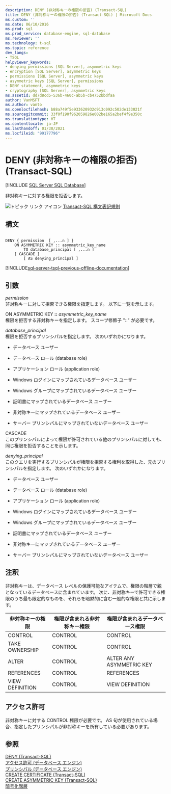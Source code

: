 ```yaml
---
description: DENY (非対称キーの権限の拒否) (Transact-SQL)
title: DENY (非対称キーの権限の拒否) (Transact-SQL) | Microsoft Docs
ms.custom: ''
ms.date: 06/10/2016
ms.prod: sql
ms.prod_service: database-engine, sql-database
ms.reviewer: ''
ms.technology: t-sql
ms.topic: reference
dev_langs:
- TSQL
helpviewer_keywords:
- denying permissions [SQL Server], asymmetric keys
- encryption [SQL Server], asymmetric keys
- permissions [SQL Server], asymmetric keys
- asymmetric keys [SQL Server], permissions
- DENY statement, asymmetric keys
- cryptography [SQL Server], asymmetric keys
ms.assetid: dd7d8cd5-536b-460c-ab5b-cb4752bbdfaa
author: VanMSFT
ms.author: vanto
ms.openlocfilehash: b88a749f5e933620932d913c092c502de133021f
ms.sourcegitcommit: 33f0f190f962059826e002be165a2bef4f9e350c
ms.translationtype: HT
ms.contentlocale: ja-JP
ms.lasthandoff: 01/30/2021
ms.locfileid: "99177796"
---
```

# <a name="deny-asymmetric-key-permissions-transact-sql"></a>DENY (非対称キーの権限の拒否) (Transact-SQL)
[!INCLUDE [SQL Server SQL Database](../../includes/applies-to-version/sql-asdb.md)]

  非対称キーに対する権限を拒否します。  
   
  
 ![トピック リンク アイコン](../../database-engine/configure-windows/media/topic-link.gif "トピック リンク アイコン") [Transact-SQL 構文表記規則](../../t-sql/language-elements/transact-sql-syntax-conventions-transact-sql.md)  
  
## <a name="syntax"></a>構文  
  
```syntaxsql
  
DENY { permission  [ ,...n ] }   
    ON ASYMMETRIC KEY :: asymmetric_key_name   
        TO database_principal [ ,...n ]  
    [ CASCADE ]  
        [ AS denying_principal ]  
```  
  
[!INCLUDE[sql-server-tsql-previous-offline-documentation](../../includes/sql-server-tsql-previous-offline-documentation.md)]

## <a name="arguments"></a>引数
 *permission*  
 非対称キーに対して拒否できる権限を指定します。 以下に一覧を示します。  
  
 ON ASYMMETRIC KEY **::** _asymmetric_key_name_  
 権限を拒否する非対称キーを指定します。 スコープ修飾子 "::" が必要です。  
  
 *database_principal*  
 権限を拒否するプリンシパルを指定します。 次のいずれかになります。  
  
-   データベース ユーザー  
  
-   データベース ロール (database role)  
  
-   アプリケーション ロール (application role)  
  
-   Windows ログインにマップされているデータベース ユーザー  
  
-   Windows グループにマップされているデータベース ユーザー  
  
-   証明書にマップされているデータベース ユーザー  
  
-   非対称キーにマップされているデータベース ユーザー  
  
-   サーバー プリンシパルにマップされていないデータベース ユーザー  
  
 CASCADE  
 このプリンシパルによって権限が許可されている他のプリンシパルに対しても、同じ権限を拒否することを示します。  
  
 *denying_principal*  
 このクエリを実行するプリンシパルが権限を拒否する権利を取得した、元のプリンシパルを指定します。 次のいずれかになります。  
  
-   データベース ユーザー  
  
-   データベース ロール (database role)  
  
-   アプリケーション ロール (application role)  
  
-   Windows ログインにマップされているデータベース ユーザー  
  
-   Windows グループにマップされているデータベース ユーザー  
  
-   証明書にマップされているデータベース ユーザー  
  
-   非対称キーにマップされているデータベース ユーザー  
  
-   サーバー プリンシパルにマップされていないデータベース ユーザー  
  
## <a name="remarks"></a>注釈  
 非対称キーは、データベース レベルの保護可能なアイテムで、権限の階層で親となっているデータベースに含まれています。 次に、非対称キーで許可できる権限のうち最も限定的なものを、それらを暗黙的に含む一般的な権限と共に示します。  
  
|非対称キーの権限|権限が含まれる非対称キー権限|権限が含まれるデータベース権限|  
|-------------------------------|------------------------------------------|------------------------------------|  
|CONTROL|CONTROL|CONTROL|  
|TAKE OWNERSHIP|CONTROL|CONTROL|  
|ALTER|CONTROL|ALTER ANY ASYMMETRIC KEY|  
|REFERENCES|CONTROL|REFERENCES|  
|VIEW DEFINITION|CONTROL|VIEW DEFINITION|  
  
## <a name="permissions"></a>アクセス許可  
 非対称キーに対する CONTROL 権限が必要です。 AS 句が使用されている場合、指定したプリンシパルが非対称キーを所有している必要があります。  
  
## <a name="see-also"></a>参照  
 [DENY &#40;Transact-SQL&#41;](../../t-sql/statements/deny-transact-sql.md)   
 [アクセス許可 &#40;データベース エンジン&#41;](../../relational-databases/security/permissions-database-engine.md)   
 [プリンシパル &#40;データベース エンジン&#41;](../../relational-databases/security/authentication-access/principals-database-engine.md)   
 [CREATE CERTIFICATE &#40;Transact-SQL&#41;](../../t-sql/statements/create-certificate-transact-sql.md)   
 [CREATE ASYMMETRIC KEY &#40;Transact-SQL&#41;](../../t-sql/statements/create-asymmetric-key-transact-sql.md)   
 [暗号化階層](../../relational-databases/security/encryption/encryption-hierarchy.md)  
  
  
